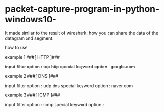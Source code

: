 # packet-capture-program-in-python-windows10-

It made similar to the result of wireshark. how you can share the data of the datagram and segment.

how to use

example 1
###[ HTTP ]###

input filter option : tcp http
special keyword option : google.com

example 2
###[ DNS ]###

input filter option : udp dns
special keyword option : naver.com

example 3
###[ ICMP ]###

input filter option : icmp
special keyword option :

